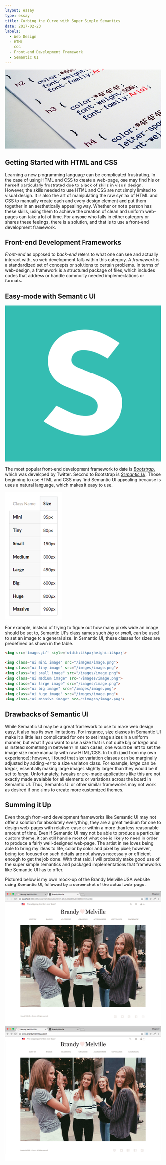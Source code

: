 ```yaml
---
layout: essay
type: essay
title: Curbing the Curve with Super Simple Semantics
date: 2017-02-23
labels:
  - Web Design
  - HTML
  - CSS
  - Front-end Development Framework
  - Semantic UI
---
```




<img class="ui bigger centered image" src="../images/css_pic.jpg">

## Getting Started with HTML and CSS

Learning a new programming language can be complicated frustrating. In the case of using HTML and CSS to create a web-page, one may find his or herself particularly frustrated due to a lack of skills in visual design.  However, the skills needed to use HTML and CSS are not simply limited to visual design.  It is also the art of manipulating the raw syntax of HTML and CSS to manually create each and every design element and put them together in an aesthetically appealing way.  Whether or not a person has these skills, using them to achieve the creation of clean and uniform web-pages can take a lot of time.  For anyone who falls in either category or shares these feelings, there is a solution, and that is to use a front-end development framework.

## Front-end Development Frameworks

*Front-end* as opposed to *back-end* refers to what one can see and actually interact with, so web development falls within this category.  A *framework* is a standardized set of concepts or solutions to certain problems.  In terms of web-design, a framework is a structured package of files, which includes codes that address or handle commonly needed implementations or formats. 

## Easy-mode with Semantic UI

<img class="ui tiny left floated image" src="../images/semanticui_logo.svg">

The most popular front-end development framework to date is [*Bootstrap*](http://getbootstrap.com/), which was developed by Twitter.  Second to Bootstrap is [*Semantic UI*](http://semantic-ui.com/).  Those beginning to use HTML and CSS may find Semantic UI appealing because is uses a natural language, which makes it easy to use.  

<img class="ui small right floated image" src="../images/sui_imagesize.png">

For example, instead of trying to figure out how many pixels wide an image should be set to, Semantic UI's class names such *big* or *small*, can be used to set an image to a general size.  In Semantic UI, these classes for sizes are predefined as shown in the table.

```html
<img src="image.gif" style="width:128px;height:128px;">
```

```html
<img class="ui mini image" src="/images/image.png">
<img class="ui tiny image" src="/images/image.png">
<img class="ui small image" src="/images/image.png">
<img class="ui medium image" src="/images/image.png">
<img class="ui large image" src="/images/image.png">
<img class="ui big image" src="/images/image.png">
<img class="ui huge image" src="/images/image.png">
<img class="ui massive image" src="/images/image.png">
```

## Drawbacks of Semantic UI

While Semantic UI may be a great framework to use to make web design easy, it also has its own limitations. For instance, size classes in Semantic UI make it a little less complicated for one to set image sizes in a uniform manner, but what if you want to use a size that is not quite *big* or *large* and is instead something in between?  In such cases, one would be left to set the image size more manually with raw HTML/CSS.  In truth (and from my own experience); however, I found that size variation classes can be marginally adjusted by adding *-er* to a size variation class.  For example, *large* can be *larger*, essentially making large images slightly larger than they would be if set to *large*.  Unfortunately, tweaks or pre-made applications like this are not exactly made available for all elements or variations across the board in Semantic UI.  Thus, Semantic UI or other similar frameworks may not work as desired if one aims to create more customized themes.  

## Summing it Up

Even though front-end development frameworks like Semantic UI may not offer a solution for absolutely everything, they are a great medium for one to design web-pages with relative-ease or within a more than less reasonable amount of time.  Even if Semantic UI may not be able to produce a particular custom theme, it can still handle most of what one is likely to need in order to produce a fairly well-designed web-page.  The artist in me loves being able to bring my ideas to life, color by color and pixel by pixel; however, being too focused on such details are not always necessary or efficient enough to get the job done.  With that said, I will probably make good use of the super simple semantics and packaged implementations that frameworks like Semantic UI has to offer.

Pictured below is my own mock-up of the Brandy Melville USA website using Semantic UI, followed by a screenshot of the actual web-page.

<img class="ui medium left image" src="../images/brandy_fake.png"><img class="ui medium right image" src="../images/brandy_real.png">
